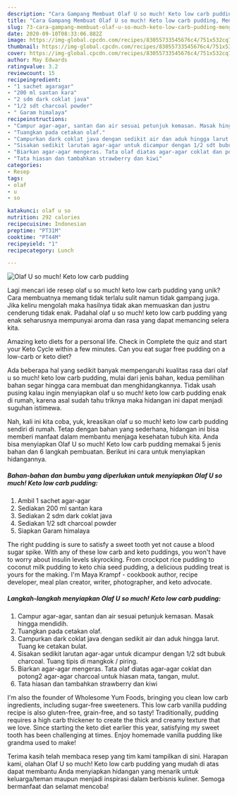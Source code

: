 ```yaml
---
description: "Cara Gampang Membuat Olaf U so much! Keto low carb pudding, Menggugah Selera"
title: "Cara Gampang Membuat Olaf U so much! Keto low carb pudding, Menggugah Selera"
slug: 73-cara-gampang-membuat-olaf-u-so-much-keto-low-carb-pudding-menggugah-selera
date: 2020-09-10T08:33:06.882Z
image: https://img-global.cpcdn.com/recipes/83055733545676c4/751x532cq70/olaf-u-so-much-keto-low-carb-pudding-foto-resep-utama.jpg
thumbnail: https://img-global.cpcdn.com/recipes/83055733545676c4/751x532cq70/olaf-u-so-much-keto-low-carb-pudding-foto-resep-utama.jpg
cover: https://img-global.cpcdn.com/recipes/83055733545676c4/751x532cq70/olaf-u-so-much-keto-low-carb-pudding-foto-resep-utama.jpg
author: May Edwards
ratingvalue: 3.2
reviewcount: 15
recipeingredient:
- "1 sachet agaragar"
- "200 ml santan kara"
- "2 sdm dark coklat java"
- "1/2 sdt charcoal powder"
- " Garam himalaya"
recipeinstructions:
- "Campur agar-agar, santan dan air sesuai petunjuk kemasan. Masak hingga mendidih."
- "Tuangkan pada cetakan olaf."
- "Campurkan dark coklat java dengan sedikit air dan aduk hingga larut. Tuang ke cetakan bulat."
- "Sisakan sedikit larutan agar-agar untuk dicampur dengan 1/2 sdt bubuk charcoal. Tuang tipis di mangkok / piring."
- "Biarkan agar-agar mengeras. Tata olaf diatas agar-agar coklat dan potong2 agar-agar charcoal untuk hiasan mata, tangan, mulut."
- "Tata hiasan dan tambahkan strawberry dan kiwi"
categories:
- Resep
tags:
- olaf
- u
- so

katakunci: olaf u so 
nutrition: 292 calories
recipecuisine: Indonesian
preptime: "PT31M"
cooktime: "PT44M"
recipeyield: "1"
recipecategory: Lunch

---
```



![Olaf U so much! Keto low carb pudding](https://img-global.cpcdn.com/recipes/83055733545676c4/751x532cq70/olaf-u-so-much-keto-low-carb-pudding-foto-resep-utama.jpg)

Lagi mencari ide resep olaf u so much! keto low carb pudding yang unik? Cara membuatnya memang tidak terlalu sulit namun tidak gampang juga. Jika keliru mengolah maka hasilnya tidak akan memuaskan dan justru cenderung tidak enak. Padahal olaf u so much! keto low carb pudding yang enak seharusnya mempunyai aroma dan rasa yang dapat memancing selera kita.

Amazing keto diets for a personal life. Check in Complete the quiz and start your Keto Cycle within a few minutes. Can you eat sugar free pudding on a low-carb or keto diet?

Ada beberapa hal yang sedikit banyak mempengaruhi kualitas rasa dari olaf u so much! keto low carb pudding, mulai dari jenis bahan, kedua pemilihan bahan segar hingga cara membuat dan menghidangkannya. Tidak usah pusing kalau ingin menyiapkan olaf u so much! keto low carb pudding enak di rumah, karena asal sudah tahu triknya maka hidangan ini dapat menjadi suguhan istimewa.


Nah, kali ini kita coba, yuk, kreasikan olaf u so much! keto low carb pudding sendiri di rumah. Tetap dengan bahan yang sederhana, hidangan ini bisa memberi manfaat dalam membantu menjaga kesehatan tubuh kita. Anda bisa menyiapkan Olaf U so much! Keto low carb pudding memakai 5 jenis bahan dan 6 langkah pembuatan. Berikut ini cara untuk menyiapkan hidangannya.

<!--inarticleads1-->

##### Bahan-bahan dan bumbu yang diperlukan untuk menyiapkan Olaf U so much! Keto low carb pudding:

1. Ambil 1 sachet agar-agar
1. Sediakan 200 ml santan kara
1. Sediakan 2 sdm dark coklat java
1. Sediakan 1/2 sdt charcoal powder
1. Siapkan  Garam himalaya


The right pudding is sure to satisfy a sweet tooth yet not cause a blood sugar spike. With any of these low carb and keto puddings, you won&#39;t have to worry about insulin levels skyrocking. From crockpot rice pudding to coconut milk pudding to keto chia seed pudding, a delicious pudding treat is yours for the making. I&#39;m Maya Krampf - cookbook author, recipe developer, meal plan creator, writer, photographer, and keto advocate. 

<!--inarticleads2-->

##### Langkah-langkah menyiapkan Olaf U so much! Keto low carb pudding:

1. Campur agar-agar, santan dan air sesuai petunjuk kemasan. Masak hingga mendidih.
1. Tuangkan pada cetakan olaf.
1. Campurkan dark coklat java dengan sedikit air dan aduk hingga larut. Tuang ke cetakan bulat.
1. Sisakan sedikit larutan agar-agar untuk dicampur dengan 1/2 sdt bubuk charcoal. Tuang tipis di mangkok / piring.
1. Biarkan agar-agar mengeras. Tata olaf diatas agar-agar coklat dan potong2 agar-agar charcoal untuk hiasan mata, tangan, mulut.
1. Tata hiasan dan tambahkan strawberry dan kiwi


I&#39;m also the founder of Wholesome Yum Foods, bringing you clean low carb ingredients, including sugar-free sweeteners. This low carb vanilla pudding recipe is also gluten-free, grain-free, and so tasty! Traditionally, pudding requires a high carb thickener to create the thick and creamy texture that we love. Since starting the keto diet earlier this year, satisfying my sweet tooth has been challenging at times. Enjoy homemade vanilla pudding like grandma used to make! 

Terima kasih telah membaca resep yang tim kami tampilkan di sini. Harapan kami, olahan Olaf U so much! Keto low carb pudding yang mudah di atas dapat membantu Anda menyiapkan hidangan yang menarik untuk keluarga/teman maupun menjadi inspirasi dalam berbisnis kuliner. Semoga bermanfaat dan selamat mencoba!
